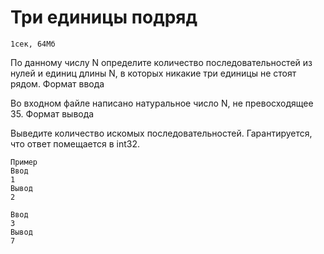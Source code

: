 # Три единицы подряд
    1сек, 64Мб

По данному числу N определите количество последовательностей из нулей и единиц длины N, в которых никакие три единицы не стоят рядом.
Формат ввода

Во входном файле написано натуральное число N, не превосходящее 35.
Формат вывода

Выведите количество искомых последовательностей. Гарантируется, что ответ помещается в int32.

    Пример
    Ввод
    1
    Вывод
    2

    Ввод
    3
    Вывод
    7
